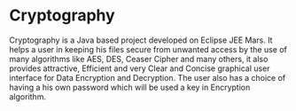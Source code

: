 # Cryptography

Cryptography is a Java based project developed on Eclipse JEE Mars. It helps a user in keeping his files secure from unwanted access by the use of many algorithms like AES, DES, Ceaser Cipher and many others, it also provides attractive, Efficient and very Clear and Concise graphical user interface for Data Encryption and Decryption. The user also has a choice of having a his own password which will be used a key in Encryption algorithm.